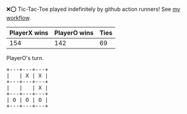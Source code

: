 :x::o: Tic-Tac-Toe played indefinitely by github action runners! See [my workflow](.github/workflows/play.yaml).

|PlayerX wins|PlayerO wins|Ties|
|-|-|-|
|154|142|69|

PlayerO's turn.

<pre>
+---+---+---+
|   | X | X |
+---+---+---+
|   |   | X |
+---+---+---+
| O | O | O |
+---+---+---+
</pre>